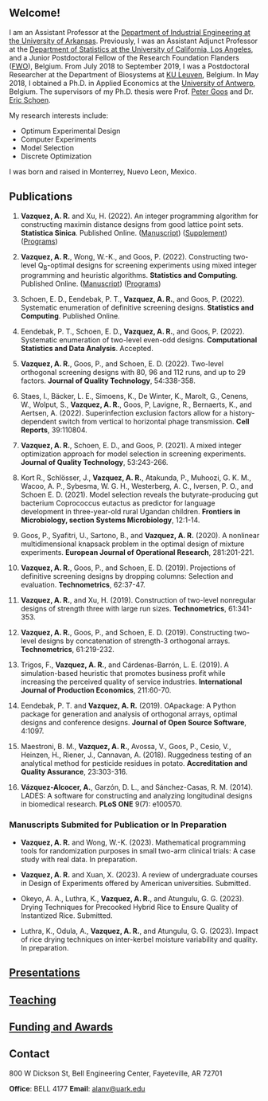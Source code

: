 ## Welcome!

I am an Assistant Professor at the [Department of Industrial Engineering at the University of Arkansas](https://industrial-engineering.uark.edu/). Previously, I was an Assistant Adjunct Professor at the [Department of Statistics at the University of California, Los Angeles](http://statistics.ucla.edu/), and a Junior Postdoctoral Fellow of the Research Foundation Flanders ([FWO](https://www.fwo.be/en/)), Belgium. From July 2018 to September 2019, I was a Postdoctoral Researcher at the Department of Biosystems at [KU Leuven](https://www.biw.kuleuven.be/biosyst/english), Belgium. In May 2018, I obtained a Ph.D. in Applied Economics at the [University of Antwerp](https://www.uantwerpen.be/en/about-uantwerp/faculties/faculty-of-business-and-economics/), Belgium. The supervisors of my Ph.D. thesis were Prof. [Peter Goos](http://www.experimental-design.eu/who/) and Dr. [Eric Schoen](http://www.experimental-design.eu/who/). 

My research interests include:
- Optimum Experimental Design
- Computer Experiments
- Model Selection
- Discrete Optimization

I was born and raised in Monterrey, Nuevo Leon, Mexico.

## Publications

1. **Vazquez, A. R.** and Xu, H. (2022). An integer programming algorithm for constructing maximin distance designs from good lattice point sets. **Statistica Sinica**. Published Online. ([Manuscript](https://github.com/alanrvazquez/alanrvazquez.github.io/blob/main/manuscripts/Manuscript_IP_approach_for_maximin_distance_designs.pdf)) ([Supplement](https://github.com/alanrvazquez/alanrvazquez.github.io/blob/main/manuscripts/Supplementary%20sections%20Sec.pdf)) ([Programs](https://github.com/alanrvazquez/IP-Algorithm-for-Maximin-LHD))

2. **Vazquez, A. R.**, Wong, W.-K., and Goos, P. (2022). Constructing two-level Q<sub>B</sub>-optimal designs for screening experiments using mixed integer programming and heuristic algorithms. **Statistics and Computing**. Published Online. ([Manuscript](https://github.com/alanrvazquez/alanrvazquez.github.io/blob/main/manuscripts/Two-Level%20QB-Optimal%20Designs.pdf)) ([Programs](https://github.com/alanrvazquez/Algorithms-for-constructing-QB-optimal-designs))

3. Schoen, E. D., Eendebak, P. T., **Vazquez, A. R.**, and Goos, P. (2022). Systematic enumeration of definitive screening designs. **Statistics and Computing**. Published Online.

4. Eendebak, P. T., Schoen, E. D., **Vazquez, A. R.**, and Goos, P. (2022). Systematic enumeration of two-level even-odd designs. **Computational Statistics and Data Analysis**. Accepted.

5. **Vazquez, A. R.**, Goos, P., and Schoen, E. D. (2022). Two-level orthogonal screening designs with 80, 96 and 112 runs, and up to 29 factors. **Journal of Quality Technology**, 54:338-358.

6. Staes, I., Bäcker, L. E., Simoens, K., De Winter, K., Marolt, G., Cenens, W., Wolput, S., **Vazquez, A. R.**, Goos, P, Lavigne, R., Bernaerts, K., and Aertsen, A. (2022). Superinfection exclusion factors allow for a history-dependent switch from vertical to horizontal phage transmission. **Cell Reports**, 39:110804. 

7. **Vazquez, A. R.**, Schoen, E. D., and Goos, P. (2021). A mixed integer optimization approach for model selection in screening experiments. **Journal of Quality Technology**, 53:243-266.

8. Kort R., Schlösser, J., **Vazquez, A. R.**, Atakunda, P., Muhoozi, G. K. M., Wacoo, A. P., Sybesma, W. G. H., Westerberg, A. C., Iversen, P. O.,  and Schoen E. D. (2021). Model selection reveals the butyrate-producing gut bacterium Coprococcus eutactus as predictor for language development in three-year-old rural Ugandan children. **Frontiers in Microbiology, section Systems Microbiology**, 12:1-14.

9. Goos, P., Syafitri, U., Sartono, B., and **Vazquez, A. R.** (2020).  A nonlinear multidimensional knapsack problem in the optimal design of mixture experiments. **European Journal of Operational Research**, 281:201-221. 

10. **Vazquez, A. R.**, Goos, P., and Schoen, E. D. (2019). Projections of definitive screening designs by dropping columns: Selection and evaluation. **Technometrics**, 62:37-47.

11. **Vazquez, A. R.**, and Xu, H. (2019). Construction of two-level nonregular designs of strength three with large run sizes. **Technometrics**, 61:341-353.

12. **Vazquez, A. R.**, Goos, P., and Schoen, E. D. (2019). Constructing two-level designs by concatenation of strength-3 orthogonal arrays. **Technometrics**, 61:219-232. 

13. Trigos, F., **Vazquez, A. R.**, and Cárdenas-Barrón, L. E. (2019). A simulation-based heuristic that promotes business profit while increasing the perceived quality of service industries. **International Journal of Production Economics**, 211:60-70.

14. Eendebak, P. T. and **Vazquez, A. R.** (2019). OApackage: A Python package for generation and analysis of orthogonal arrays, optimal designs and conference designs. **Journal of Open Source Software**, 4:1097.

15. Maestroni, B. M., **Vazquez, A. R.**, Avossa, V., Goos, P., Cesio, V., Heinzen, H., Riener, J., Cannavan, A. (2018). Ruggedness testing of an analytical method for pesticide residues in potato. **Accreditation and Quality Assurance**, 23:303-316.

16. **Vázquez-Alcocer, A.**, Garzón, D. L., and Sánchez-Casas, R. M. (2014). LADES: A software for constructing and analyzing longitudinal designs in biomedical research. **PLoS ONE** 9(7): e100570.

### Manuscripts Submited for Publication or In Preparation

- **Vazquez, A. R.** and Wong, W.-K. (2023). Mathematical programming tools for randomization purposes in small two-arm clinical trials: A case study with real data. In preparation.

- **Vazquez, A. R.** and Xuan, X. (2023). A review of undergraduate courses in Design of Experiments offered by American universities. Submitted.

- Okeyo, A. A., Luthra, K., **Vazquez, A. R.**, and Atungulu, G. G. (2023). Drying Techniques for Precooked Hybrid Rice to Ensure Quality of Instantized Rice. Submitted.

- Luthra, K., Odula, A., **Vazquez, A. R.**, and Atungulu, G. G. (2023). Impact of rice drying techniques on inter-kerbel moisture variability and quality. In preparation.


## [Presentations](presentations.md)

## [Teaching](teaching.md)

## [Funding and Awards](funding.md)

## Contact

800 W Dickson St, Bell Engineering Center, Fayeteville, AR 72701

**Office**: BELL 4177    **Email**: <alanv@uark.edu>	
